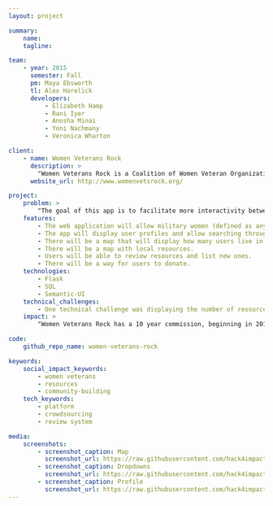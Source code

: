 ```yaml
---
layout: project

summary:
    name: 
    tagline:

team:
    - year: 2015
      semester: Fall
      pm: Maya Ebsworth
      tl: Alex Harelick
      developers:
          - Elizabeth Hamp
          - Rani Iyer
          - Anosha Minai
          - Yoni Nachmany
          - Veronica Wharton

client:
    - name: Women Veterans Rock
      description: >
        "Women Veterans Rock is a Coalition of Women Veteran Organizations and Women Advocacy Organizations Supporting Women Veterans & Military Families in The Areas of: Housing; Employment; Education; Financial Stability; Health & Wellness."
      website_url: http://www.womenvetsrock.org/

project:
    problem: >
        "The goal of this app is to facilitate more interactivity between the leadership (national and regional admins) and the community of military women. The current website is very flat and mainly displays information. The admins want to learn more about the community (where they are, what they care about) so they can figure out how to better help military women."
    features:
        - The web application will allow military women (defined as any women connected to the military, through veteran status, spouse, or family) to register for an account.
        - The app will display user profiles and allow searching through user profiles.
        - There will be a map that will display how many users live in each town or city.
        - There will be a map with local resources.
        - Users will be able to review resources and list new ones.
        - There will be a way for users to donate.
    technologies:
        - Flask
        - SQL
        - Semantic-UI
    technical_challenges:
        - One technical challenge was displaying the number of resources for a region in the map. At different levels of zoon, the map had to show different numbers of resources for a specific region.
    impact: >
        "Women Veterans Rock has a 10 year commission, beginning in 2010. For the first 5 years, the focus has been on connecting veterans to jobs, resources, housing. Now they are halfway through, and the mindset is maturing into thinking about what happens after 2020 when the commission ends."

code:
    github_repo_name: women-veterans-rock

keywords:
    social_impact_keywords:
        - women veterans
        - resources
        - community-building
    tech_keywords:
        - platform
        - crowdsourcing
        - review system

media:
    screenshots:
        - screenshot_caption: Map
          screenshot_url: https://raw.githubusercontent.com/hack4impact/women-veterans-rock/master/ss4.jpg
        - screenshot_caption: Dropdowns
          screenshot_url: https://raw.githubusercontent.com/hack4impact/women-veterans-rock/master/ss3.jpg
        - screenshot_caption: Profile
          screenshot_url: https://raw.githubusercontent.com/hack4impact/women-veterans-rock/master/ss5.jpg
---
```

